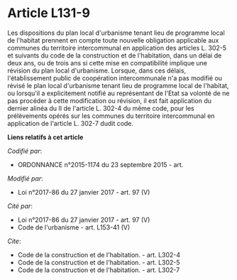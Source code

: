 # Article L131-9

Les dispositions du plan local d'urbanisme tenant lieu de programme local de l'habitat prennent en compte toute nouvelle
obligation applicable aux communes du territoire intercommunal en application des articles L. 302-5 et suivants du code de la
construction et de l'habitation, dans un délai de deux ans, ou de trois ans si cette mise en compatibilité implique une
révision du plan local d'urbanisme. Lorsque, dans ces délais, l'établissement public de coopération intercommunale n'a pas
modifié ou révisé le plan local d'urbanisme tenant lieu de programme local de l'habitat, ou lorsqu'il a explicitement notifié
au représentant de l'Etat sa volonté de ne pas procéder à cette modification ou révision, il est fait application du dernier
alinéa du II de l'article L. 302-4 du même code, pour les prélèvements opérés sur les communes du territoire intercommunal en
application de l'article L. 302-7 dudit code.

**Liens relatifs à cet article**

_Codifié par_:

  - ORDONNANCE n°2015-1174 du 23 septembre 2015 - art.

_Modifié par_:

  - Loi n°2017-86 du 27 janvier 2017 - art. 97 (V)

_Cité par_:

  - Loi n°2017-86 du 27 janvier 2017 - art. 97 (V)
  - Code de l'urbanisme - art. L153-41 (V)

_Cite_:

  - Code de la construction et de l'habitation. - art. L302-4
  - Code de la construction et de l'habitation. - art. L302-5
  - Code de la construction et de l'habitation. - art. L302-7
